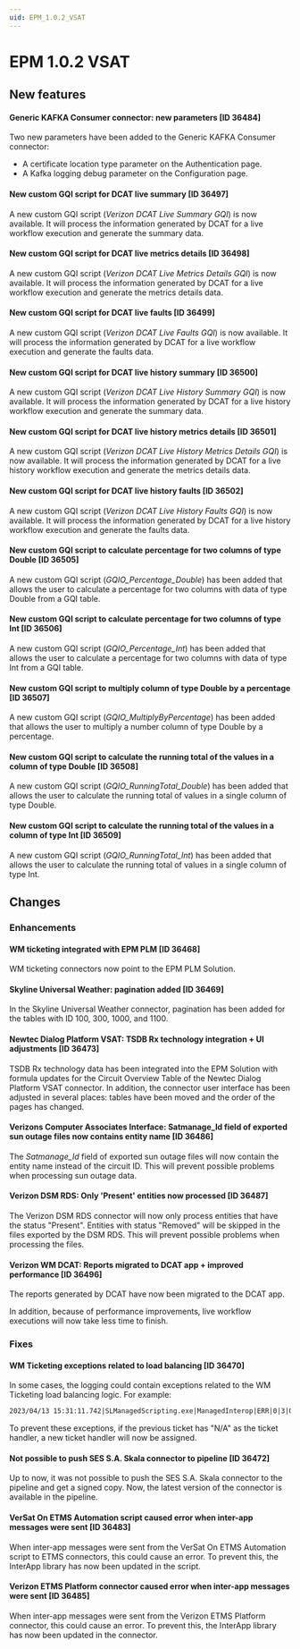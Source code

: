 ```yaml
---
uid: EPM_1.0.2_VSAT
---
```


# EPM 1.0.2 VSAT

## New features

#### Generic KAFKA Consumer connector: new parameters [ID 36484]

Two new parameters have been added to the Generic KAFKA Consumer connector:

- A certificate location type parameter on the Authentication page.
- A Kafka logging debug parameter on the Configuration page.

#### New custom GQI script for DCAT live summary [ID 36497]

A new custom GQI script (*Verizon DCAT Live Summary GQI*) is now available. It will process the information generated by DCAT for a live workflow execution and generate the summary data.

#### New custom GQI script for DCAT live metrics details [ID 36498]

A new custom GQI script (*Verizon DCAT Live Metrics Details GQI*) is now available. It will process the information generated by DCAT for a live workflow execution and generate the metrics details data.

#### New custom GQI script for DCAT live faults [ID 36499]

A new custom GQI script (*Verizon DCAT Live Faults GQI*) is now available. It will process the information generated by DCAT for a live workflow execution and generate the faults data.

#### New custom GQI script for DCAT live history summary [ID 36500]

A new custom GQI script (*Verizon DCAT Live History Summary GQI*) is now available. It will process the information generated by DCAT for a live history workflow execution and generate the summary data.

#### New custom GQI script for DCAT live history metrics details [ID 36501]

A new custom GQI script (*Verizon DCAT Live History Metrics Details GQI*) is now available. It will process the information generated by DCAT for a live history workflow execution and generate the metrics details data.

#### New custom GQI script for DCAT live history faults [ID 36502]

A new custom GQI script (*Verizon DCAT Live History Faults GQI*) is now available. It will process the information generated by DCAT for a live history workflow execution and generate the faults data.

#### New custom GQI script to calculate percentage for two columns of type Double [ID 36505]

A new custom GQI script (*GQIO_Percentage_Double*) has been added that allows the user to calculate a percentage for two columns with data of type Double from a GQI table.

#### New custom GQI script to calculate percentage for two columns of type Int [ID 36506]

A new custom GQI script (*GQIO_Percentage_Int*) has been added that allows the user to calculate a percentage for two columns with data of type Int from a GQI table.

#### New custom GQI script to multiply column of type Double by a percentage [ID 36507]

A new custom GQI script (*GQIO_MultiplyByPercentage*) has been added that allows the user to multiply a number column of type Double by a percentage.

#### New custom GQI script to calculate the running total of the values in a column of type Double [ID 36508]

A new custom GQI script (*GQIO_RunningTotal_Double*) has been added that allows the user to calculate the running total of values in a single column of type Double.

#### New custom GQI script to calculate the running total of the values in a column of type Int [ID 36509]

A new custom GQI script (*GQIO_RunningTotal_Int*) has been added that allows the user to calculate the running total of values in a single column of type Int.

## Changes

### Enhancements

#### WM ticketing integrated with EPM PLM [ID 36468]

WM ticketing connectors now point to the EPM PLM Solution.

#### Skyline Universal Weather: pagination added [ID 36469]

In the Skyline Universal Weather connector, pagination has been added for the tables with ID 100, 300, 1000, and 1100.

#### Newtec Dialog Platform VSAT: TSDB Rx technology integration + UI adjustments [ID 36473]

TSDB Rx technology data has been integrated into the EPM Solution with formula updates for the Circuit Overview Table of the Newtec Dialog Platform VSAT connector. In addition, the connector user interface has been adjusted in several places: tables have been moved and the order of the pages has changed.

#### Verizons Computer Associates Interface: Satmanage_Id field of exported sun outage files now contains entity name [ID 36486]

The *Satmanage_Id* field of exported sun outage files will now contain the entity name instead of the circuit ID. This will prevent possible problems when processing sun outage data.

#### Verizon DSM RDS: Only 'Present' entities now processed [ID 36487]

The Verizon DSM RDS connector will now only process entities that have the status "Present". Entities with status "Removed" will be skipped in the files exported by the DSM RDS. This will prevent possible problems when processing the files.

#### Verizon WM DCAT: Reports migrated to DCAT app + improved performance [ID 36496]

The reports generated by DCAT have now been migrated to the DCAT app.

In addition, because of performance improvements, live workflow executions will now take less time to finish.

### Fixes

#### WM Ticketing exceptions related to load balancing [ID 36470]

In some cases, the logging could contain exceptions related to the WM Ticketing load balancing logic. For example:

```txt
2023/04/13 15:31:11.742|SLManagedScripting.exe|ManagedInterop|ERR|0|3|QA1|ProcessIncomingEvent|Error processing incoming event. System.IndexOutOfRangeException: Index was outside the bounds of the array. at QAction.LoadBalancing(SLProtocolExt protocol, List`1 receivedRowsData, List`1 listToSend, List`1 listOfEtms) at QAction.LoadBalancingLogic(SLProtocolExt protocol, List`1 receivedRowsData, List`1 listToSend) at QAction.TicketProcess(SLProtocolExt protocol, List`1 diagnosticTableEntries, ConcurrentBag`1 processedRows, List`1 receivedRowsData) at QAction.ProcessIncomingEvent(SLProtocolExt protocol, List`1 diagnosticTableEntries)
```

To prevent these exceptions, if the previous ticket has "N/A" as the ticket handler, a new ticket handler will now be assigned.

#### Not possible to push SES S.A. Skala connector to pipeline [ID 36472]

Up to now, it was not possible to push the SES S.A. Skala connector to the pipeline and get a signed copy. Now, the latest version of the connector is available in the pipeline.

#### VerSat On ETMS Automation script caused error when inter-app messages were sent [ID 36483]

When inter-app messages were sent from the VerSat On ETMS Automation script to ETMS connectors, this could cause an error. To prevent this, the InterApp library has now been updated in the script.

#### Verizon ETMS Platform connector caused error when inter-app messages were sent [ID 36485]

When inter-app messages were sent from the Verizon ETMS Platform connector, this could cause an error. To prevent this, the InterApp library has now been updated in the connector.
